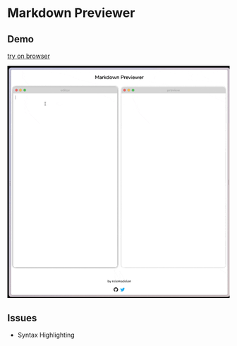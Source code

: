 # Markdown Previewer

## Demo
[try on browser](https://rolemadelen-mdpreview.vercel.app/)

![demo](./demo.gif)

## Issues
- Syntax Highlighting

